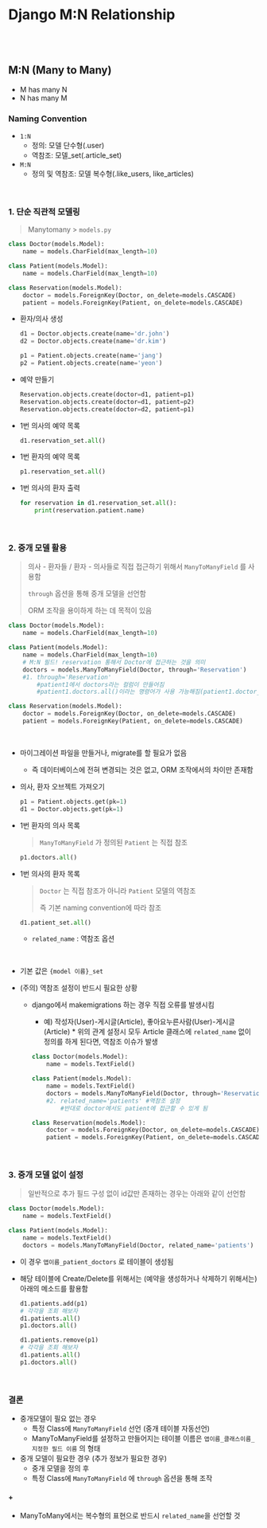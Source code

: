 #  Django M:N Relationship





<br>

<br>

## M:N (Many to Many)

- M has many N
- N has many M



### Naming Convention

- `1:N`
  - 정의: 모델 단수형(.user)
  - 역참조: 모델_set(.article_set)
- `M:N`
  - 정의 및 역참조: 모델 복수형(.like_users, like_articles)





<br>

### 1. 단순 직관적 모델링

> Manytomany > `models.py`

```python
class Doctor(models.Model):
    name = models.CharField(max_length=10)

class Patient(models.Model):
    name = models.CharField(max_length=10)

class Reservation(models.Model):
    doctor = models.ForeignKey(Doctor, on_delete=models.CASCADE)
    patient = models.ForeignKey(Patient, on_delete=models.CASCADE)
```

* 환자/의사 생성

  ```python
  d1 = Doctor.objects.create(name='dr.john')
  d2 = Doctor.objects.create(name='dr.kim')
  
  p1 = Patient.objects.create(name='jang')
  p2 = Patient.objects.create(name='yeon')
  ```

* 예약 만들기

  ```python
  Reservation.objects.create(doctor=d1, patient=p1)
  Reservation.objects.create(doctor=d1, patient=p2)
  Reservation.objects.create(doctor=d2, patient=p1)
  ```

* 1번 의사의 예약 목록

  ```python
  d1.reservation_set.all()
  ```

* 1번 환자의 예약 목록

  ```python
  p1.reservation_set.all()
  ```

* 1번 의사의 환자 출력

  ```python
  for reservation in d1.reservation_set.all():
      print(reservation.patient.name)
  ```







<br>

### 2. 중개 모델 활용

> 의사 - 환자들 / 환자 - 의사들로 직접 접근하기 위해서 `ManyToManyField` 를 사용함
>
> `through` 옵션을 통해 중개 모델을 선언함
>
> ORM 조작을 용이하게 하는 데 목적이 있음

```python
class Doctor(models.Model):
    name = models.CharField(max_length=10)

class Patient(models.Model):
    name = models.CharField(max_length=10)
    # M:N 필드! reservation 통해서 Doctor에 접근하는 것을 의미
    doctors = models.ManyToManyField(Doctor, through='Reservation')
    #1. through='Reservation'
        #patient1에서 doctors라는 컬럼이 만들어짐
        #patient1.doctors.all()이라는 명령어가 사용 가능해짐(patient1.doctor_set.all()과 같은)

class Reservation(models.Model):
    doctor = models.ForeignKey(Doctor, on_delete=models.CASCADE)
    patient = models.ForeignKey(Patient, on_delete=models.CASCADE)
```

<br>

* 마이그레이션 파일을 만들거나, migrate를 할 필요가 없음

  * 즉 데이터베이스에 전혀 변경되는 것은 없고, ORM 조작에서의 차이만 존재함

* 의사, 환자 오브젝트 가져오기

  ```python
  p1 = Patient.objects.get(pk=1)
  d1 = Doctor.objects.get(pk=1)
  ```

* 1번 환자의 의사 목록

  > `ManyToManyField` 가 정의된 `Patient` 는 직접 참조

  ```python
  p1.doctors.all()
  ```

* 1번 의사의 환자 목록

  > `Doctor` 는 직접 참조가 아니라 `Patient` 모델의 역참조
  >
  > 즉 기본 naming convention에 따라 참조

  ```python
  d1.patient_set.all()                                                                   
  ```

  * `related_name` : 역참조 옵션

<br>

* 기본 값은 `{model 이름}_set` 

* (주의) 역참조 설정이 반드시 필요한 상황

  * django에서 makemigrations 하는 경우 직접 오류를 발생시킴

    * 예) 작성자(User)-게시글(Article), 좋아요누른사람(User)-게시글(Article)
          * 위의 관계 설정시 모두 Article 클래스에 `related_name` 없이 정의를 하게 된다면, 역참조 이슈가 발생

    ```python
    class Doctor(models.Model):
        name = models.TextField()
    
    class Patient(models.Model):
        name = models.TextField()
        doctors = models.ManyToManyField(Doctor, through='Reservation', related_name='patients')
        #2. related_name='patients' #역참조 설정
            #반대로 doctor에서도 patient에 접근할 수 있게 됨
    
    class Reservation(models.Model):
        doctor = models.ForeignKey(Doctor, on_delete=models.CASCADE)
        patient = models.ForeignKey(Patient, on_delete=models.CASCADE)    
    ```

 



<br>

### 3. 중개 모델 없이 설정

> 일반적으로 추가 필드 구성 없이 id값만 존재하는 경우는 아래와 같이 선언함

```python
class Doctor(models.Model):
    name = models.TextField()

class Patient(models.Model):
    name = models.TextField()
    doctors = models.ManyToManyField(Doctor, related_name='patients')

```

* 이 경우 `앱이름_patient_doctors` 로 테이블이 생성됨

* 해당 테이블에 Create/Delete를 위해서는 (예약을 생성하거나 삭제하기 위해서는) 아래의 메소드를 활용함

  ```python
  d1.patients.add(p1)
  # 각각을 조회 해보자
  d1.patients.all()
  p1.doctors.all()
  ```

  ```python
  d1.patients.remove(p1)
  # 각각을 조회 해보자
  d1.patients.all()
  p1.doctors.all()
  ```





<br>

### 결론

* 중개모델이 필요 없는 경우
  * 특정 Class에 `ManyToManyField` 선언 (중개 테이블 자동선언)
  * ManyToManyField를 설정하고 만들어지는 테이블 이름은 `앱이름_클래스이름_지정한 필드 이름` 의 형태
* 중개 모델이 필요한 경우 (추가 정보가 필요한 경우)
  * 중개 모델을 정의 후 
  * 특정 Class에 `ManyToManyField` 에 `through` 옵션을 통해 조작

#### +

* ManyToMany에서는 복수형의 표현으로 반드시 `related_name`을 선언할 것